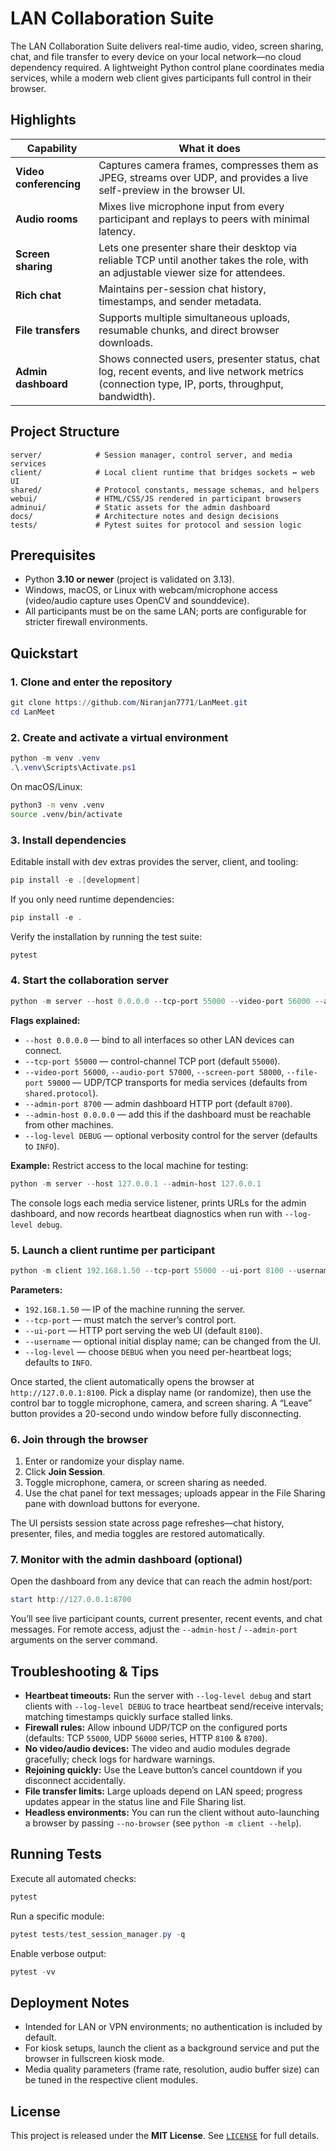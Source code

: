 # LAN Collaboration Suite

The LAN Collaboration Suite delivers real-time audio, video, screen sharing, chat, and file transfer to every device on your local network—no cloud dependency required. A lightweight Python control plane coordinates media services, while a modern web client gives participants full control in their browser.

## Highlights

| Capability | What it does |
| --- | --- |
| **Video conferencing** | Captures camera frames, compresses them as JPEG, streams over UDP, and provides a live self-preview in the browser UI. |
| **Audio rooms** | Mixes live microphone input from every participant and replays to peers with minimal latency. |
| **Screen sharing** | Lets one presenter share their desktop via reliable TCP until another takes the role, with an adjustable viewer size for attendees. |
| **Rich chat** | Maintains per-session chat history, timestamps, and sender metadata. |
| **File transfers** | Supports multiple simultaneous uploads, resumable chunks, and direct browser downloads. |
| **Admin dashboard** | Shows connected users, presenter status, chat log, recent events, and live network metrics (connection type, IP, ports, throughput, bandwidth). |

## Project Structure

```
server/            # Session manager, control server, and media services
client/            # Local client runtime that bridges sockets ↔ web UI
shared/            # Protocol constants, message schemas, and helpers
webui/             # HTML/CSS/JS rendered in participant browsers
adminui/           # Static assets for the admin dashboard
docs/              # Architecture notes and design decisions
tests/             # Pytest suites for protocol and session logic
```

## Prerequisites

- Python **3.10 or newer** (project is validated on 3.13).
- Windows, macOS, or Linux with webcam/microphone access (video/audio capture uses OpenCV and sounddevice).
- All participants must be on the same LAN; ports are configurable for stricter firewall environments.

## Quickstart

### 1. Clone and enter the repository

```powershell
git clone https://github.com/Niranjan7771/LanMeet.git
cd LanMeet
```

### 2. Create and activate a virtual environment

```powershell
python -m venv .venv
.\.venv\Scripts\Activate.ps1
```

On macOS/Linux:

```bash
python3 -m venv .venv
source .venv/bin/activate
```

### 3. Install dependencies

Editable install with dev extras provides the server, client, and tooling:

```powershell
pip install -e .[development]
```

If you only need runtime dependencies:

```powershell
pip install -e .
```

Verify the installation by running the test suite:

```powershell
pytest
```

### 4. Start the collaboration server

```powershell
python -m server --host 0.0.0.0 --tcp-port 55000 --video-port 56000 --audio-port 57000 --screen-port 58000 --file-port 59000 --admin-port 8700
```

**Flags explained:**

- `--host 0.0.0.0` — bind to all interfaces so other LAN devices can connect.
- `--tcp-port 55000` — control-channel TCP port (default `55000`).
- `--video-port 56000`, `--audio-port 57000`, `--screen-port 58000`, `--file-port 59000` — UDP/TCP transports for media services (defaults from `shared.protocol`).
- `--admin-port 8700` — admin dashboard HTTP port (default `8700`).
- `--admin-host 0.0.0.0` — add this if the dashboard must be reachable from other machines.
- `--log-level DEBUG` — optional verbosity control for the server (defaults to `INFO`).

**Example:** Restrict access to the local machine for testing:

```powershell
python -m server --host 127.0.0.1 --admin-host 127.0.0.1
```

The console logs each media service listener, prints URLs for the admin dashboard, and now records heartbeat diagnostics when run with `--log-level debug`.

### 5. Launch a client runtime per participant

```powershell
python -m client 192.168.1.50 --tcp-port 55000 --ui-port 8100 --username "alex"
```

**Parameters:**

- `192.168.1.50` — IP of the machine running the server.
- `--tcp-port` — must match the server’s control port.
- `--ui-port` — HTTP port serving the web UI (default `8100`).
- `--username` — optional initial display name; can be changed from the UI.
- `--log-level` — choose `DEBUG` when you need per-heartbeat logs; defaults to `INFO`.

Once started, the client automatically opens the browser at `http://127.0.0.1:8100`. Pick a display name (or randomize), then use the control bar to toggle microphone, camera, and screen sharing. A “Leave” button provides a 20-second undo window before fully disconnecting.

### 6. Join through the browser

1. Enter or randomize your display name.
2. Click **Join Session**.
3. Toggle microphone, camera, or screen sharing as needed.
4. Use the chat panel for text messages; uploads appear in the File Sharing pane with download buttons for everyone.

The UI persists session state across page refreshes—chat history, presenter, files, and media toggles are restored automatically.

### 7. Monitor with the admin dashboard (optional)

Open the dashboard from any device that can reach the admin host/port:

```powershell
start http://127.0.0.1:8700
```

You’ll see live participant counts, current presenter, recent events, and chat messages. For remote access, adjust the `--admin-host` / `--admin-port` arguments on the server command.

## Troubleshooting & Tips

- **Heartbeat timeouts:** Run the server with `--log-level debug` and start clients with `--log-level DEBUG` to trace heartbeat send/receive intervals; matching timestamps quickly surface stalled links.
- **Firewall rules:** Allow inbound UDP/TCP on the configured ports (defaults: TCP `55000`, UDP `56000` series, HTTP `8100` & `8700`).
- **No video/audio devices:** The video and audio modules degrade gracefully; check logs for hardware warnings.
- **Rejoining quickly:** Use the Leave button’s cancel countdown if you disconnect accidentally.
- **File transfer limits:** Large uploads depend on LAN speed; progress updates appear in the status line and File Sharing list.
- **Headless environments:** You can run the client without auto-launching a browser by passing `--no-browser` (see `python -m client --help`).

## Running Tests

Execute all automated checks:

```powershell
pytest
```

Run a specific module:

```powershell
pytest tests/test_session_manager.py -q
```

Enable verbose output:

```powershell
pytest -vv
```

## Deployment Notes

- Intended for LAN or VPN environments; no authentication is included by default.
- For kiosk setups, launch the client as a background service and put the browser in fullscreen kiosk mode.
- Media quality parameters (frame rate, resolution, audio buffer size) can be tuned in the respective client modules.

## License

This project is released under the **MIT License**. See [`LICENSE`](LICENSE) for full details.
